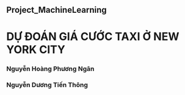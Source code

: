 ## Project_MachineLearning
# DỰ ĐOÁN GIÁ CƯỚC TAXI Ở NEW YORK CITY
### Nguyễn Hoàng Phương Ngân
### Nguyễn Dương Tiến Thông
